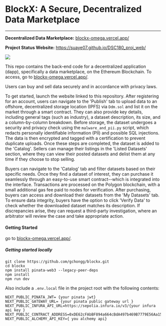# BlockX: A Secure, Decentralized Data Marketplace
--------
**Decentralized Data Marketplace:** [blockx-omega.vercel.app/](https://blockx-omega.vercel.app/)

**Project Status Website:** https://suaye07.github.io/DSC180_proj_web/

<a target="_blank" href="https://cookiecutter-data-science.drivendata.org/">
    <img src="https://img.shields.io/badge/CCDS-Project%20template-328F97?logo=cookiecutter" />
</a>

This repo contains the back-end code for a decentralized application (dapp), specifically a data marketplace, on the Ethereum Blockchain. To access, go to [blockx-omega.vercel.app/](https://blockx-omega.vercel.app/). 

Users can buy and sell data securely and in accordance with privacy laws.

To get started, launch the website linked to this repository. After registering for an account, users can navigate to the 'Publish' tab to upload data to an offshore, decentralized storage location (IPFS) via `Ddm.sol` and list it on the market through a smart contract. They can also provide key details, including general tags (such as industry), a dataset description, its size, and a column-by-column breakdown. Before storage, the dataset undergoes a security and privacy check using the `malware_and_pii.py` script, which redacts personally identifiable information (PII) and possible SQL injections. The data is then encrypted and tagged with a certification to prevent duplicate uploads. Once these steps are completed, the dataset is added to the 'Catalog'. Sellers can manage their listings in the 'Listed Datasets' section, where they can view their posted datasets and delist them at any time if they choose to stop selling.


Buyers can navigate to the 'Catalog' tab and filter datasets based on their specific needs. Once they find a dataset of interest, they can purchase it seamlessly through an easy-to-use smart contract--which is integrated into the interface. Transactions are processed on the Polygon blockchain, with a small additional gas fee paid to nodes for verification. After purchasing, buyers can access and download their datasets from the 'My Datasets' tab. To ensure data integrity, buyers have the option to click 'Verify Data' to check whether the downloaded dataset matches its description. If discrepancies arise, they can request a third-party investigation, where an arbitrator will review the case and take appropriate action.


#### Getting Started

go to [blockx-omega.vercel.app/](https://blockx-omega.vercel.app/).


##### Getting started locally
``` 
git clone https://github.com/gchongg/blockx.git
cd blockx 
npm install pinata-web3 --legacy-peer-deps
npm install 
npm run dev 
```

Also include a `.env.local` file in the project root with the following contents:
```
NEXT_PUBLIC_PINATA_JWT= {your pinata jwt}
NEXT_PUBLIC_GATEWAY_URL= {your pinata public gateway url }
NEXT_PUBLIC_INFURA_API_URL=https://sepolia.infura.io/v3/{your infura api key }
NEXT_PUBLIC_CONTRACT_ADDRESS=0xDE62cFAbBF894a664cBdA497b469B7779E56Aa15
NEXT_PUBLIC_ALCHEMY_API_KEY={ you alchemy api}
```
